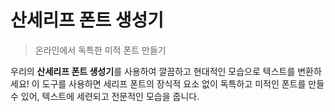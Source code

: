 # 산세리프 폰트 생성기

> 온라인에서 독특한 미적 폰트 만들기

우리의 **산세리프 폰트 생성기**를 사용하여 깔끔하고 현대적인 모습으로 텍스트를 변환하세요! 이 도구를 사용하면 세리프 폰트의 장식적 요소 없이 독특하고 미적인 폰트를 만들 수 있어, 텍스트에 세련되고 전문적인 모습을 줍니다.